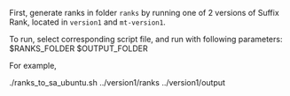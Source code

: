 First, generate ranks in folder `ranks` by running one of 2 versions of Suffix Rank, located in `version1` and `mt-version1`.

To run, select corresponding script file, and run with following parameters:
$RANKS_FOLDER $OUTPUT_FOLDER

For example,

./ranks_to_sa_ubuntu.sh ../version1/ranks ../version1/output
